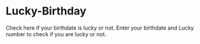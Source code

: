 # Lucky-Birthday
Check here if your birthdate is lucky or not.
Enter your birthdate and Lucky number to check if you are lucky or not.
